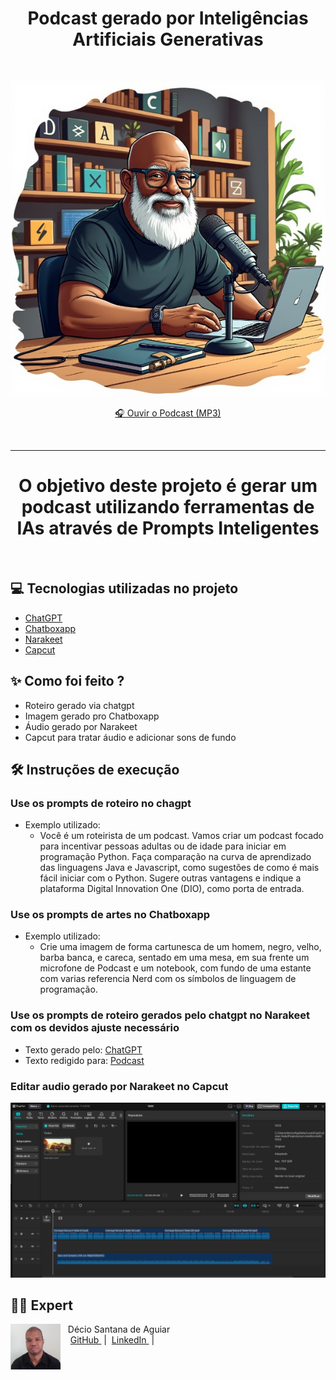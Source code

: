 
<h1 align="center"> Podcast gerado por Inteligências Artificiais Generativas</h1>
<br>
<p align="center">
  <img src="Podcast.jpeg" alt="alt text" />
</p>


<p align="center">
  <a href="Podcast.MP3">🎧 Ouvir o Podcast (MP3)</a>
</p>

<br>

---
<h1 align="center">O objetivo deste projeto é gerar um podcast utilizando ferramentas de IAs através de Prompts Inteligentes</h1>

<br>

## 💻 Tecnologias utilizadas no projeto

- [ChatGPT](https://chat.openai.com/) 
- [Chatboxapp](https://app.chatboxapp.ai/my/main)
- [Narakeet](https://www.narakeet.com/)
- [Capcut](https://www.capcut.com/pt-br/)

## ✨ Como foi feito ?

- Roteiro gerado via chatgpt
- Imagem gerado pro Chatboxapp
- Áudio gerado por Narakeet
- Capcut para tratar áudio e adicionar sons de fundo

## 🛠️ Instruções de execução

### Use os prompts de roteiro no chagpt
- Exemplo utilizado:
    - Você é um roteirista de um podcast. Vamos criar um podcast focado para incentivar pessoas adultas ou de idade para iniciar em programação Python. Faça comparação na curva de aprendizado das linguagens Java e Javascript, como sugestões de como é mais fácil iniciar com o Python. Sugere outras vantagens e indique a plataforma Digital Innovation One (DIO), como porta de entrada.

### Use os prompts de artes no Chatboxapp
- Exemplo utilizado:
    - Crie uma imagem de forma cartunesca de um homem, negro, velho, barba banca, e careca, sentado em uma mesa, em sua frente um microfone de Podcast e um notebook, com fundo de uma estante com varias referencia Nerd com os símbolos de linguagem de programação.

### Use os prompts de roteiro gerados pelo chatgpt no Narakeet com os devidos ajuste necessário
- Texto gerado pelo: [ChatGPT](ChatGPT.pdf)
- Texto redigido para: [Podcast](Podcast.pdf)

### Editar audio gerado por Narakeet no Capcut

![alt text](Capcut.png)

## 👨‍💻 Expert

<p>
    <img 
      align=left 
      margin=10 
      width=80 
      src="Decio.jpg"
    />
    <p>&nbsp&nbsp&nbspDécio Santana de Aguiar<br>
    &nbsp&nbsp&nbsp
    <a 
        href="https://github.com/Decioagu">
        GitHub
    </a>
    &nbsp;|&nbsp;
    <a 
        href="https://br.linkedin.com/in/decioaguiar">
        LinkedIn
    </a>
    &nbsp;|&nbsp;
    
</p>


